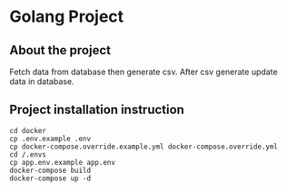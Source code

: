 # Golang Project
## About the project
Fetch data from database then generate csv. After csv generate update data in database.

## Project installation instruction

    cd docker
    cp .env.example .env
    cp docker-compose.override.example.yml docker-compose.override.yml
    cd /.envs
    cp app.env.example app.env
    docker-compose build
    docker-compose up -d